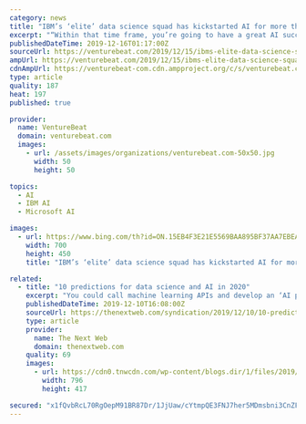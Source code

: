 ```yaml
---
category: news
title: "IBM’s ‘elite’ data science squad has kickstarted AI for more than 100 companies"
excerpt: "“Within that time frame, you’re going to have a great AI success story and a model in production,” says Thomas, who is general manager of data and Watson AI at IBM. “These are some of the best data scientists in the world.” Here’s the step-by-step recipe, according to Seth Dobrin, VP of IBM Data and AI, chief data officer of IBM ..."
publishedDateTime: 2019-12-16T01:17:00Z
sourceUrl: https://venturebeat.com/2019/12/15/ibms-elite-data-science-squad-has-kickstarted-ai-for-more-than-100-companies/
ampUrl: https://venturebeat.com/2019/12/15/ibms-elite-data-science-squad-has-kickstarted-ai-for-more-than-100-companies/amp/
cdnAmpUrl: https://venturebeat-com.cdn.ampproject.org/c/s/venturebeat.com/2019/12/15/ibms-elite-data-science-squad-has-kickstarted-ai-for-more-than-100-companies/amp/
type: article
quality: 187
heat: 197
published: true

provider:
  name: VentureBeat
  domain: venturebeat.com
  images:
    - url: /assets/images/organizations/venturebeat.com-50x50.jpg
      width: 50
      height: 50

topics:
  - AI
  - IBM AI
  - Microsoft AI

images:
  - url: https://www.bing.com/th?id=ON.15EB4F3E21E5569BAA895BF37AA7EBEA
    width: 700
    height: 450
    title: "IBM’s ‘elite’ data science squad has kickstarted AI for more than 100 companies"

related:
  - title: "10 predictions for data science and AI in 2020"
    excerpt: "You could call machine learning APIs and develop an ‘AI product’ if you are a software engineer. You could build and deploy the same model on cloud platforms such as AWS Sagemaker or Azure ML Studio if you have familiarity with cloud offerings. And the list goes on. The net result may be fertile ground for misunderstanding and turf wars due ..."
    publishedDateTime: 2019-12-10T16:08:00Z
    sourceUrl: https://thenextweb.com/syndication/2019/12/10/10-predictions-for-data-science-and-ai-in-2020/
    type: article
    provider:
      name: The Next Web
      domain: thenextweb.com
    quality: 69
    images:
      - url: https://cdn0.tnwcdn.com/wp-content/blogs.dir/1/files/2019/12/1-copy-1-796x417.jpg
        width: 796
        height: 417

secured: "x1fQvbRcL70RgOepM91BR87Dr/1JjUaw/cYtmpQE3FNJ7her5MDmsbni3CnZFXHIsRf9LXRAEfw16+SIWtrNsy9Xfjod6EvrMuOWQaAmPrRAJz29iwQDftS3z0aT9WTM4Fmq6Wwd2pGgv0t4Qj4xLKXMAIGIi3jJ19Hg8RBYK+HZoSyZ6BSx6i3oUvNhmIpjxehZqu08OGrPmCgXlUgUvTuMkuMKcn5g1UDUZ19crUrp4eHBf8OafMDJWwi6T/sX54vGt/nzRCZx6nMmQH+5gLDfnpDU1ZouD5cy1OGFR4o=;rxUOCxJx1NE4u3dobNL66A=="
---
```


